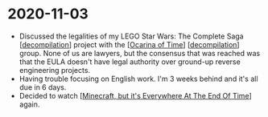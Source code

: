 # 2020-11-03

- Discussed the legalities of my LEGO Star Wars: The Complete Saga
  [[decompilation]] project with the [[Ocarina of Time]] [[decompilation]]
  group. None of us are lawyers, but the consensus that was reached was that
  the EULA doesn't have legal authority over ground-up reverse engineering
  projects.
- Having trouble focusing on English work. I'm 3 weeks behind and it's all due
  in 6 days.
- Decided to watch [[Minecraft, but it's Everywhere At The End Of Time]] again.

[//begin]: # "Autogenerated link references for markdown compatibility"
[decompilation]: ..\decompilation "Decompilation"
[Ocarina of Time]: ..\the-legend-of-zelda-ocarina-of-time "The Legend of Zelda: Ocarina of Time"
[Minecraft, but it's Everywhere At The End Of Time]: ..\minecraft-but-its-everywhere-at-the-end-of-time "Minecraft, but it's Everywhere At The End Of Time"
[//end]: # "Autogenerated link references"
